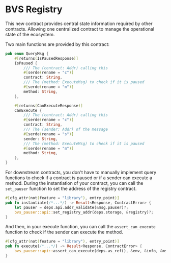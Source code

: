 # BVS Registry

This new contract provides central state information required by other contracts.
Allowing one centralized contract to manage the operational state of the ecosystem.

Two main functions are provided by this contract:

```rust
pub enum QueryMsg {
    #[returns(IsPausedResponse)]
    IsPaused {
        /// The (contract: Addr) calling this
        #[serde(rename = "c")]
        contract: String,
        /// The (method: ExecuteMsg) to check if it is paused
        #[serde(rename = "m")]
        method: String,
    },

    #[returns(CanExecuteResponse)]
    CanExecute {
        /// The (contract: Addr) calling this
        #[serde(rename = "c")]
        contract: String,
        /// The (sender: Addr) of the message
        #[serde(rename = "s")]
        sender: String,
        /// The (method: ExecuteMsg) to check if it is paused
        #[serde(rename = "m")]
        method: String,
    },
}
```

For downstream contracts,
you don't have to manually implement query functions to check if a contract is paused or if a sender can execute a method.
During the instantiation of your contract,
you can call the `set_pauser` function to set the address of the registry contract.

```rust
#[cfg_attr(not(feature = "library"), entry_point)]
pub fn instantiate(/*...*/) -> Result<Response, ContractError> {
    let pauser = deps.api.addr_validate(&msg.pauser)?;
    bvs_pauser::api::set_registry_addr(deps.storage, &registry)?;
}
```

And then, in your execute function,
you can call the `assert_can_execute` function to check if the sender can execute the method.

```rust
#[cfg_attr(not(feature = "library"), entry_point)]
pub fn execute(/*...*/) -> Result<Response, ContractError> {
    bvs_pauser::api::assert_can_execute(deps.as_ref(), &env, &info, &msg)?;
}
```
